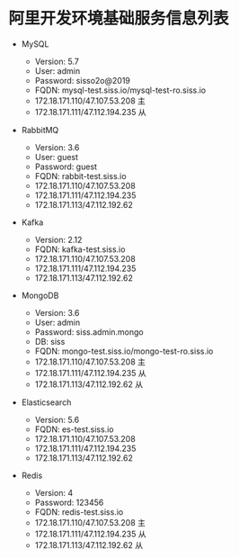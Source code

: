 # 阿里开发环境基础服务信息列表

- MySQL
  - Version: 5.7
  - User: admin
  - Password: sisso2o@2019
  - FQDN: mysql-test.siss.io/mysql-test-ro.siss.io
  - 172.18.171.110/47.107.53.208  主
  - 172.18.171.111/47.112.194.235 从

- RabbitMQ
  - Version: 3.6
  - User: guest
  - Password: guest
  - FQDN: rabbit-test.siss.io
  - 172.18.171.110/47.107.53.208
  - 172.18.171.111/47.112.194.235
  - 172.18.171.113/47.112.192.62
  
- Kafka
  - Version: 2.12
  - FQDN:  kafka-test.siss.io
  - 172.18.171.110/47.107.53.208
  - 172.18.171.111/47.112.194.235
  - 172.18.171.113/47.112.192.62

- MongoDB
  - Version: 3.6
  - User: admin
  - Password: siss.admin.mongo
  - DB: siss
  - FQDN: mongo-test.siss.io/mongo-test-ro.siss.io
  - 172.18.171.110/47.107.53.208  主
  - 172.18.171.111/47.112.194.235 从
  - 172.18.171.113/47.112.192.62  从

- Elasticsearch
  - Version: 5.6
  - FQDN: es-test.siss.io
  - 172.18.171.110/47.107.53.208
  - 172.18.171.111/47.112.194.235
  - 172.18.171.113/47.112.192.62

- Redis
  - Version: 4
  - Password: 123456
  - FQDN: redis-test.siss.io
  - 172.18.171.110/47.107.53.208  主
  - 172.18.171.111/47.112.194.235 从
  - 172.18.171.113/47.112.192.62  从